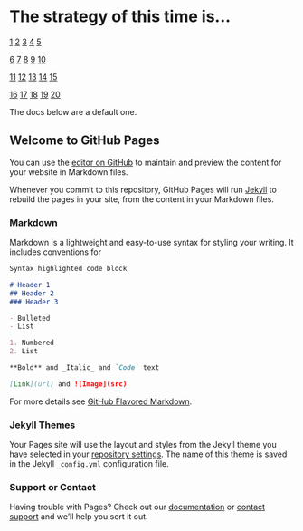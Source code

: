 # The strategy of this time is...

[1](1.md)
[2](2.md)
[3](3.md)
[4](4.md)
[5](5.md)

[6](6.md)
[7](7.md)
[8](8.md)
[9](9.md)
[10](10.md)

[11](11.md)
[12](12.md)
[13](13.md)
[14](14.md)
[15](15.md)

[16](16.md)
[17](17.md)
[18](18.md)
[19](19.md)
[20](20.md)

The docs below are a default one.

## Welcome to GitHub Pages

You can use the [editor on GitHub](https://github.com/Matts966/metacognitive-strategy-stack/edit/master/index.md) to maintain and preview the content for your website in Markdown files.

Whenever you commit to this repository, GitHub Pages will run [Jekyll](https://jekyllrb.com/) to rebuild the pages in your site, from the content in your Markdown files.

### Markdown

Markdown is a lightweight and easy-to-use syntax for styling your writing. It includes conventions for

```markdown
Syntax highlighted code block

# Header 1
## Header 2
### Header 3

- Bulleted
- List

1. Numbered
2. List

**Bold** and _Italic_ and `Code` text

[Link](url) and ![Image](src)
```

For more details see [GitHub Flavored Markdown](https://guides.github.com/features/mastering-markdown/).

### Jekyll Themes

Your Pages site will use the layout and styles from the Jekyll theme you have selected in your [repository settings](https://github.com/Matts966/metacognitive-strategy-stack/settings). The name of this theme is saved in the Jekyll `_config.yml` configuration file.

### Support or Contact

Having trouble with Pages? Check out our [documentation](https://help.github.com/categories/github-pages-basics/) or [contact support](https://github.com/contact) and we’ll help you sort it out.
